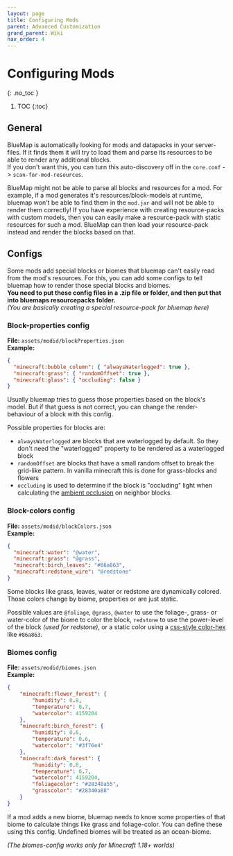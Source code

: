 ```yaml
---
layout: page
title: Configuring Mods
parent: Advanced Customization
grand_parent: Wiki
nav_order: 4
---
```


# Configuring Mods
{: .no_toc }

1. TOC
{:toc}

## General
BlueMap is automatically looking for mods and datapacks in your server-files. If it finds them it will try to load them
and parse its resources to be able to render any additional blocks.  
If you don't want this, you can turn this auto-discovery off in the `core.conf` -> `scan-for-mod-resources`.

BlueMap might not be able to parse all blocks and resources for a mod. For example, if a mod generates it's resources/block-models at
runtime, bluemap won't be able to find them in the `mod.jar` and will not be able to render them correctly!
If you have experience with creating resource-packs with custom models, then you can easily make a resource-pack with static
resources for such a mod. BlueMap can then load your resource-pack instead and render the blocks based on that.

## Configs
Some mods add special blocks or biomes that bluemap can't easily read from the mod's resources.
For this, you can add some configs to tell bluemap how to render those special blocks and biomes.  
**You need to put these config files in a .zip file or folder, and then put that into bluemaps resourcepacks folder.**  
*(You are basically creating a special resource-pack for bluemap here)*

### Block-properties config
**File:** `assets/modid/blockProperties.json`<br>
**Example:**
```json
{
  "minecraft:bubble_column": { "alwaysWaterlogged": true },
  "minecraft:grass": { "randomOffset": true },
  "minecraft:glass": { "occluding": false }
}
```

Usually bluemap tries to guess those properties based on the block's model. But if that guess is not correct, you can
change the render-behaviour of a block with this config.

Possible properties for blocks are:
- `alwaysWaterlogged` are blocks that are waterlogged by default. So they don't need the "waterlogged" property to 
  be rendered as a waterlogged block
- `randomOffset` are blocks that have a small random offset to break the grid-like pattern. In vanilla minecraft this is
  done for grass-blocks and flowers
- `occluding` is used to determine if the block is "occluding" light when calculating 
  the [ambient occlusion](https://en.wikipedia.org/wiki/Ambient_occlusion) on neighbor blocks.

### Block-colors config
**File:** `assets/modid/blockColors.json`<br>
**Example:**
```json
{
  "minecraft:water": "@water",
  "minecraft:grass": "@grass",
  "minecraft:birch_leaves": "#86a863",
  "minecraft:redstone_wire": "@redstone"
}
```

Some blocks like grass, leaves, water or redstone are dynamically colored. Those colors change by biome, 
properties or are just static.

Possible values are `@foliage`, `@grass`, `@water` to use the foliage-, grass- or water-color of the biome to color 
the block, `redstone` to use the power-level of the block *(used for redstone)*,
or a static color using a [css-style color-hex](https://htmlcolorcodes.com/color-picker/) like `#86a863`.

### Biomes config
**File:** `assets/modid/biomes.json`<br>
**Example:**
```json
{
    "minecraft:flower_forest": {
        "humidity": 0.8,
        "temperature": 0.7,
        "watercolor": 4159204
    },
    "minecraft:birch_forest": {
        "humidity": 0.6,
        "temperature": 0.6,
        "watercolor": "#3f76e4"
    },
    "minecraft:dark_forest": {
        "humidity": 0.8,
        "temperature": 0.7,
        "watercolor": 4159204,
        "foliagecolor": "#28340a55",
        "grasscolor": "#28340a88"
    }
}
```

If a mod adds a new biome, bluemap needs to know some properties of that biome to calculate things like grass and 
foliage-color. You can define these using this config. Undefined biomes will be treated as an ocean-biome.

*(The biomes-config works only for Minecraft 1.18+ worlds)*
